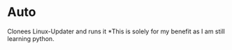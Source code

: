 # Auto
Clonees Linux-Updater and runs it
*This is solely for my benefit as I am still learning python.
